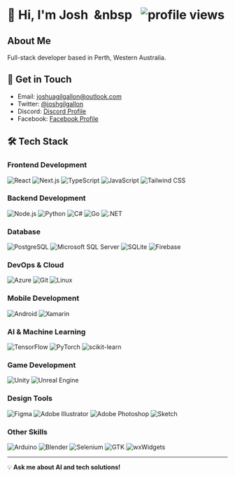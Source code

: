 # 👋 Hi, I'm Josh &nbsp;&nbsp&nbsp;&nbsp; <img src="https://komarev.com/ghpvc/?username=joshuagilgallon&label=Profile%20views&color=0e75b6&style=flat" alt="profile views" />

## About Me
Full-stack developer based in Perth, Western Australia.

## 💬 Get in Touch
- Email: joshuagilgallon@outlook.com
- Twitter: [@joshgilgallon](https://twitter.com/joshgilgallon)
- Discord: [Discord Profile](https://discord.com/users/985064786473668618)
- Facebook: [Facebook Profile](https://fb.com/61551016299002)

## 🛠️ Tech Stack

### Frontend Development
![React](https://img.shields.io/badge/-React-61DAFB?style=flat-square&logo=react&logoColor=black)
![Next.js](https://img.shields.io/badge/-Next.js-000000?style=flat-square&logo=next.js&logoColor=white)
![TypeScript](https://img.shields.io/badge/-TypeScript-3178C6?style=flat-square&logo=typescript&logoColor=white)
![JavaScript](https://img.shields.io/badge/-JavaScript-F7DF1E?style=flat-square&logo=javascript&logoColor=black)
![Tailwind CSS](https://img.shields.io/badge/-Tailwind_CSS-38B2AC?style=flat-square&logo=tailwind-css&logoColor=white)

### Backend Development
![Node.js](https://img.shields.io/badge/-Node.js-339933?style=flat-square&logo=node.js&logoColor=white)
![Python](https://img.shields.io/badge/-Python-3776AB?style=flat-square&logo=python&logoColor=white)
![C#](https://img.shields.io/badge/-C%23-239120?style=flat-square&logo=c-sharp&logoColor=white)
![Go](https://img.shields.io/badge/-Go-00ADD8?style=flat-square&logo=go&logoColor=white)
![.NET](https://img.shields.io/badge/-.NET-512BD4?style=flat-square&logo=.net&logoColor=white)

### Database
![PostgreSQL](https://img.shields.io/badge/-PostgreSQL-336791?style=flat-square&logo=postgresql&logoColor=white)
![Microsoft SQL Server](https://img.shields.io/badge/-SQL_Server-CC2927?style=flat-square&logo=microsoft-sql-server&logoColor=white)
![SQLite](https://img.shields.io/badge/-SQLite-003B57?style=flat-square&logo=sqlite&logoColor=white)
![Firebase](https://img.shields.io/badge/-Firebase-FFCA28?style=flat-square&logo=firebase&logoColor=black)

### DevOps & Cloud
![Azure](https://img.shields.io/badge/-Azure-0089D6?style=flat-square&logo=microsoft-azure&logoColor=white)
![Git](https://img.shields.io/badge/-Git-F05032?style=flat-square&logo=git&logoColor=white)
![Linux](https://img.shields.io/badge/-Linux-FCC624?style=flat-square&logo=linux&logoColor=black)

### Mobile Development
![Android](https://img.shields.io/badge/-Android-3DDC84?style=flat-square&logo=android&logoColor=white)
![Xamarin](https://img.shields.io/badge/-Xamarin-3498DB?style=flat-square&logo=xamarin&logoColor=white)

### AI & Machine Learning
![TensorFlow](https://img.shields.io/badge/-TensorFlow-FF6F00?style=flat-square&logo=tensorflow&logoColor=white)
![PyTorch](https://img.shields.io/badge/-PyTorch-EE4C2C?style=flat-square&logo=pytorch&logoColor=white)
![scikit-learn](https://img.shields.io/badge/-scikit_learn-F7931E?style=flat-square&logo=scikit-learn&logoColor=white)

### Game Development
![Unity](https://img.shields.io/badge/-Unity-000000?style=flat-square&logo=unity&logoColor=white)
![Unreal Engine](https://img.shields.io/badge/-Unreal_Engine-313131?style=flat-square&logo=unreal-engine&logoColor=white)

### Design Tools
![Figma](https://img.shields.io/badge/-Figma-F24E1E?style=flat-square&logo=figma&logoColor=white)
![Adobe Illustrator](https://img.shields.io/badge/-Illustrator-FF9A00?style=flat-square&logo=adobe-illustrator&logoColor=white)
![Adobe Photoshop](https://img.shields.io/badge/-Photoshop-31A8FF?style=flat-square&logo=adobe-photoshop&logoColor=white)
![Sketch](https://img.shields.io/badge/-Sketch-F7B500?style=flat-square&logo=sketch&logoColor=black)

### Other Skills
![Arduino](https://img.shields.io/badge/-Arduino-00979D?style=flat-square&logo=arduino&logoColor=white)
![Blender](https://img.shields.io/badge/-Blender-F5792A?style=flat-square&logo=blender&logoColor=white)
![Selenium](https://img.shields.io/badge/-Selenium-43B02A?style=flat-square&logo=selenium&logoColor=white)
![GTK](https://img.shields.io/badge/-GTK-4A90E2?style=flat-square&logo=gtk&logoColor=white)
![wxWidgets](https://img.shields.io/badge/-wxWidgets-007ACC?style=flat-square&logo=wxwidgets&logoColor=white)

---

💡 **Ask me about AI and tech solutions!**
